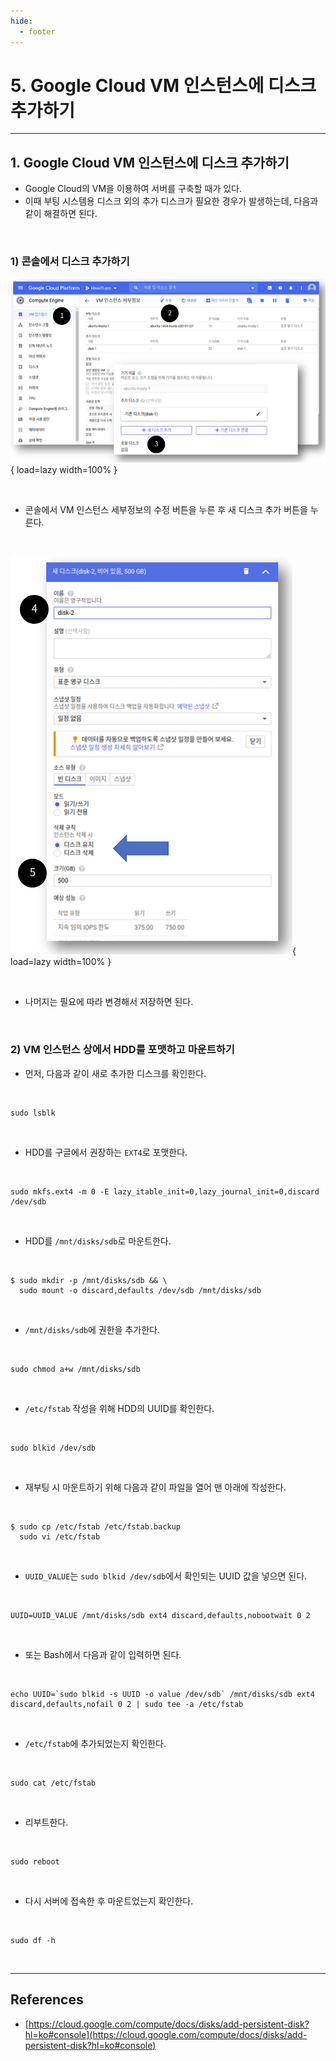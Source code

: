 ```yaml
---
hide:
  - footer
---
```


# 5. Google Cloud VM 인스턴스에 디스크 추가하기

---

## 1. Google Cloud VM 인스턴스에 디스크 추가하기

- Google Cloud의 VM을 이용하여 서버를 구축할 때가 있다.
- 이때 부팅 시스템용 디스크 외의 추가 디스크가 필요한 경우가 발생하는데, 다음과 같이 해결하면 된다.

<br/>

### 1) 콘솔에서 디스크 추가하기

![001](https://github.com/SAEMC/Images-Base/blob/main/kubernetes/005/001.png?raw=true){ load=lazy width=100% }

<br/>

- 콘솔에서 VM 인스턴스 세부정보의 수정 버튼을 누른 후 새 디스크 추가 버튼을 누른다.

<br/>

![002](https://github.com/SAEMC/Images-Base/blob/main/kubernetes/005/002.png?raw=true){ load=lazy width=100% }

<br/>

- 나머지는 필요에 따라 변경해서 저장하면 된다.

<br/>

### 2) VM 인스턴스 상에서 HDD를 포맷하고 마운트하기

- 먼저, 다음과 같이 새로 추가한 디스크를 확인한다.

<br/>

```shell
sudo lsblk
```

<br/>

- HDD를 구글에서 권장하는 `EXT4`로 포맷한다.

<br/>

```shell
sudo mkfs.ext4 -m 0 -E lazy_itable_init=0,lazy_journal_init=0,discard /dev/sdb
```

<br/>

- HDD를 `/mnt/disks/sdb`로 마운트한다.

<br/>

```shell
$ sudo mkdir -p /mnt/disks/sdb && \
  sudo mount -o discard,defaults /dev/sdb /mnt/disks/sdb
```

<br/>

- `/mnt/disks/sdb`에 권한을 추가한다.

<br/>

```shell
sudo chmod a+w /mnt/disks/sdb
```

<br/>

- `/etc/fstab` 작성을 위해 HDD의 UUID를 확인한다.

<br/>

```shell
sudo blkid /dev/sdb
```

<br/>

- 재부팅 시 마운트하기 위해 다음과 같이 파일을 열어 맨 아래에 작성한다.

<br/>

```shell
$ sudo cp /etc/fstab /etc/fstab.backup
  sudo vi /etc/fstab
```

<br/>

- `UUID_VALUE`는 `sudo blkid /dev/sdb`에서 확인되는 UUID 값을 넣으면 된다.

<br/>

```
UUID=UUID_VALUE /mnt/disks/sdb ext4 discard,defaults,nobootwait 0 2
```

<br/>

- 또는 Bash에서 다음과 같이 입력하면 된다.

<br/>

```shell
echo UUID=`sudo blkid -s UUID -o value /dev/sdb` /mnt/disks/sdb ext4 discard,defaults,nofail 0 2 | sudo tee -a /etc/fstab
```

<br/>

- `/etc/fstab`에 추가되었는지 확인한다.

<br/>

```shell
sudo cat /etc/fstab
```

<br/>

- 리부트한다.

<br/>

```shell
sudo reboot
```

<br/>

- 다시 서버에 접속한 후 마운트었는지 확인한다.

<br/>

```shell
sudo df -h
```

<br/>

---

## References

- [https://cloud.google.com/compute/docs/disks/add-persistent-disk?hl=ko#console](https://cloud.google.com/compute/docs/disks/add-persistent-disk?hl=ko#console)
